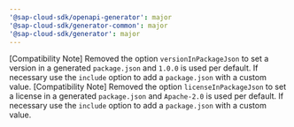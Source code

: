 ```yaml
---
'@sap-cloud-sdk/openapi-generator': major
'@sap-cloud-sdk/generator-common': major
'@sap-cloud-sdk/generator': major
---
```


[Compatibility Note] Removed the option `versionInPackageJson` to set a version in a generated `package.json` and `1.0.0` is used per default. If necessary use the `include` option to add a `package.json` with a custom value.
[Compatibility Note] Removed the option `licenseInPackageJson` to set a license in a generated `package.json` and `Apache-2.0` is used per default. If necessary use the `include` option to add a `package.json` with a custom value.
